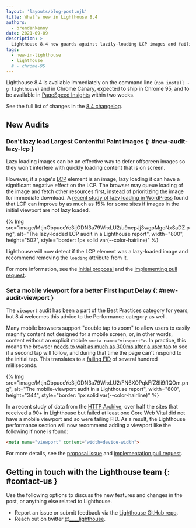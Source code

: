 ```yaml
---
layout: 'layouts/blog-post.njk'
title: What's new in Lighthouse 8.4
authors:
  - brendankenny
date: 2021-09-09
description: >
  Lighthouse 8.4 now guards against lazily-loading LCP images and failing FID without a mobile viewport.
tags:
  - new-in-lighthouse
  - lighthouse
  # - chrome-95
---
```


Lighthouse 8.4 is available immediately on the command line (`npm install -g lighthouse`) and in Chrome Canary, expected to ship in Chrome 95, and to be available in [PageSpeed Insights](https://developers.google.com/speed/pagespeed/insights/) within two weeks.

See the full list of changes in the [8.4 changelog](https://github.com/GoogleChrome/lighthouse/releases/tag/v8.4.0).

## New Audits

### Don't lazy load Largest Contentful Paint images {: #new-audit-lazy-lcp }

Lazy loading images can be an effective way to defer offscreen images so they won't interfere with quickly loading content that is on screen.

However, if a page's [LCP](https://web.dev/lcp/) element is an image, lazy loading it can have a significant negative effect on the LCP. The browser may queue loading of the image and fetch other resources first, instead of prioritizing the image for immediate download. A [recent study of lazy loading in WordPress](https://web.dev/lcp-lazy-loading/) found that LCP can improve by as much as 15% for some sites if images in the initial viewport are not lazy loaded.

{% Img src="image/MtjnObpuceYe3ijODN3a79WrxLU2/u9nepJj3wgpMgoNxSaDZ.png", alt="The lazy-loaded LCP audit in a Lighthouse report", width="800", height="502", style="border: 1px solid var(--color-hairline)" %}

Lighthouse will now detect if the LCP element was a lazy-loaded image and recommend removing the `loading` attribute from it.

For more information, see the [initial proposal](https://github.com/GoogleChrome/lighthouse/issues/12785) and the [implementing pull request](https://github.com/GoogleChrome/lighthouse/pull/12838).

### Set a mobile viewport for a better First Input Delay  {: #new-audit-viewport }

The `viewport` audit has been a part of the Best Practices category for years, but 8.4 welcomes this advice to the Performance category as well.

Many mobile browsers support "double tap to zoom" to allow users to easily magnify content not designed for a mobile screen, or, in other words, content without an explicit mobile `<meta name="viewport">`. In practice, this means the browser [needs to wait as much as 300ms after a user tap](https://developers.google.com/web/updates/2013/12/300ms-tap-delay-gone-away) to see if a second tap will follow, and during that time the page can't respond to the initial tap. This translates to a [failing FID](https://web.dev/fid/) of several hundred milliseconds.

{% Img src="image/MtjnObpuceYe3ijODN3a79WrxLU2/FN6XOPqkFfZ8Ii9fIQOm.png", alt="The mobile-viewport audit in a Lighthouse report", width="800", height="344", style="border: 1px solid var(--color-hairline)" %}

In a recent study of data from the [HTTP Archive](https://httparchive.org/), over half the sites that received a 90+ in Lighthouse but failed at least one Core Web Vital did not have a mobile viewport and so were failing FID. As a result, the Lighthouse performance section will now recommend adding a viewport like the following if none is found:

```html
<meta name="viewport" content="width=device-width">
```

For more details, see the [proposal issue](https://github.com/GoogleChrome/lighthouse/issues/12884) and [implementation pull request](https://github.com/GoogleChrome/lighthouse/pull/12972).

## Getting in touch with the Lighthouse team {: #contact-us }

Use the following options to discuss the new features and changes in the post, or anything else related to Lighthouse.

- Report an issue or submit feedback via the [Lighthouse GitHub repo](https://github.com/GoogleChrome/lighthouse).
- Reach out on twitter <a href="https://twitter.com/intent/tweet?text=@____lighthouse" target="_blank">@____lighthouse</a>.
